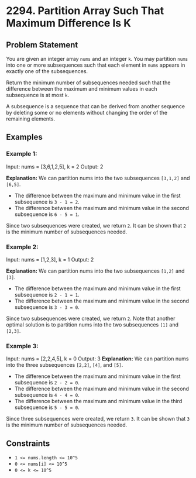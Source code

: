 # 2294. Partition Array Such That Maximum Difference Is K

## Problem Statement

You are given an integer array `nums` and an integer `k`. You may partition `nums` into one or more subsequences such that each element in `nums` appears in exactly one of the subsequences.

Return the minimum number of subsequences needed such that the difference between the maximum and minimum values in each subsequence is at most `k`.

A subsequence is a sequence that can be derived from another sequence by deleting some or no elements without changing the order of the remaining elements.

## Examples

### Example 1:

Input: nums = [3,6,1,2,5], k = 2
Output: 2

**Explanation:**
We can partition nums into the two subsequences `[3,1,2]` and `[6,5]`.
- The difference between the maximum and minimum value in the first subsequence is `3 - 1 = 2`.
- The difference between the maximum and minimum value in the second subsequence is `6 - 5 = 1`.

Since two subsequences were created, we return `2`. It can be shown that `2` is the minimum number of subsequences needed.

### Example 2:
Input: nums = [1,2,3], k = 1
Output: 2

**Explanation:**
We can partition nums into the two subsequences `[1,2]` and `[3]`.
- The difference between the maximum and minimum value in the first subsequence is `2 - 1 = 1`.
- The difference between the maximum and minimum value in the second subsequence is `3 - 3 = 0`.

Since two subsequences were created, we return `2`. Note that another optimal solution is to partition nums into the two subsequences `[1]` and `[2,3]`.

### Example 3:
Input: nums = [2,2,4,5], k = 0
Output: 3
**Explanation:**
We can partition nums into the three subsequences `[2,2]`, `[4]`, and `[5]`.
- The difference between the maximum and minimum value in the first subsequence is `2 - 2 = 0`.
- The difference between the maximum and minimum value in the second subsequence is `4 - 4 = 0`.
- The difference between the maximum and minimum value in the third subsequence is `5 - 5 = 0`.

Since three subsequences were created, we return `3`. It can be shown that `3` is the minimum number of subsequences needed.

## Constraints

- `1 <= nums.length <= 10^5`
- `0 <= nums[i] <= 10^5`
- `0 <= k <= 10^5`